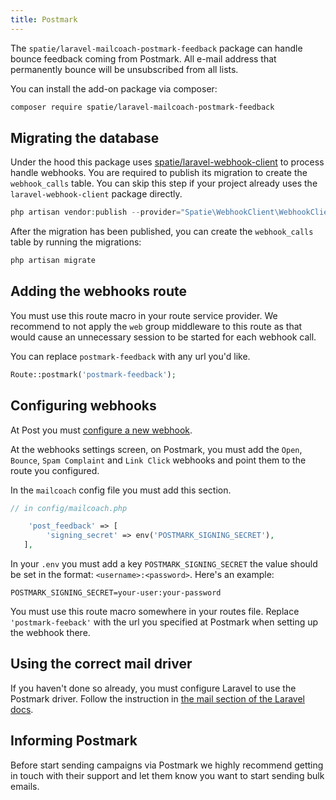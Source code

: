 ```yaml
---
title: Postmark
---
```


The `spatie/laravel-mailcoach-postmark-feedback` package can handle bounce feedback coming from Postmark. All e-mail address that permanently bounce will be unsubscribed from all lists.

You can install the add-on package via composer:

```bash
composer require spatie/laravel-mailcoach-postmark-feedback
```

## Migrating the database

Under the hood this package uses [spatie/laravel-webhook-client](https://github.com/spatie/laravel-webhook-client) to process handle webhooks. You are required to publish its migration to create the `webhook_calls` table. You can skip this step if your project already uses the `laravel-webhook-client` package directly.

```php
php artisan vendor:publish --provider="Spatie\WebhookClient\WebhookClientServiceProvider" --tag="migrations"
```

After the migration has been published, you can create the `webhook_calls` table by running the migrations:

```php
php artisan migrate
```

## Adding the webhooks route

You must use this route macro in your route service provider. We recommend to not apply the `web` group middleware to this route as that would cause an unnecessary session to be started for each webhook call.

You can replace `postmark-feedback` with any url you'd like.


```php
Route::postmark('postmark-feedback');
```

## Configuring webhooks

At Post you must [configure a new webhook](https://postmarkapp.com/support/article/1067-how-do-i-enable-delivery-webhooks).

At the webhooks settings screen, on Postmark, you must add the `Open`, `Bounce`, `Spam Complaint` and `Link Click` webhooks and point them to the route you configured. 

In the `mailcoach` config file you must add this section.

```php
// in config/mailcoach.php

    'post_feedback' => [
        'signing_secret' => env('POSTMARK_SIGNING_SECRET'),
   ],
```

In your `.env` you must add a key `POSTMARK_SIGNING_SECRET` the value should be set in the format: `<username>:<password>`. Here's an example:

```
POSTMARK_SIGNING_SECRET=your-user:your-password
```

You must use this route macro somewhere in your routes file. Replace `'postmark-feeback'` with the url you specified at Postmark when setting up the webhook there.

## Using the correct mail driver

If you haven't done so already, you must configure Laravel to use the Postmark driver. Follow the instruction in [the mail section of the Laravel docs](https://laravel.com/docs/master/mail#driver-prerequisites).

## Informing Postmark 

Before start sending campaigns via Postmark we highly recommend getting in touch with their support and let them know you want to start sending bulk emails.
